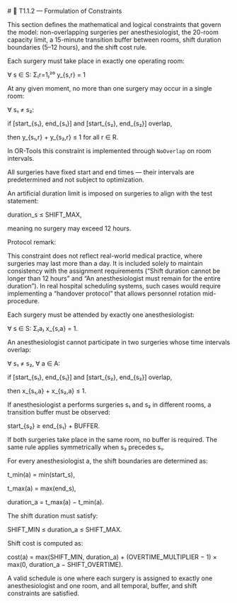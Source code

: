 \# 🧩 T1.1.2 — Formulation of Constraints



This section defines the mathematical and logical constraints that govern the model: non-overlapping surgeries per anesthesiologist, the 20-room capacity limit, a 15-minute transition buffer between rooms, shift duration boundaries (5–12 hours), and the shift cost rule.



Each surgery must take place in exactly one operating room:

∀ s ∈ S:  Σ₍r=1₎²⁰ y\_{s,r} = 1



At any given moment, no more than one surgery may occur in a single room:

∀ s₁ ≠ s₂:

if \[start\_{s₁}, end\_{s₁}] and \[start\_{s₂}, end\_{s₂}] overlap,

then y\_{s₁,r} + y\_{s₂,r} ≤ 1  for all r ∈ R.

In OR-Tools this constraint is implemented through `NoOverlap` on room intervals.



All surgeries have fixed start and end times — their intervals are predetermined and not subject to optimization.



An artificial duration limit is imposed on surgeries to align with the test statement:

duration\_s ≤ SHIFT\_MAX,

meaning no surgery may exceed 12 hours.



Protocol remark:

This constraint does not reflect real-world medical practice, where surgeries may last more than a day. It is included solely to maintain consistency with the assignment requirements (“Shift duration cannot be longer than 12 hours” and “An anesthesiologist must remain for the entire duration”). In real hospital scheduling systems, such cases would require implementing a “handover protocol” that allows personnel rotation mid-procedure.



Each surgery must be attended by exactly one anesthesiologist:

∀ s ∈ S:  Σ₍a₎ x\_{s,a} = 1.



An anesthesiologist cannot participate in two surgeries whose time intervals overlap:

∀ s₁ ≠ s₂, ∀ a ∈ A:

if \[start\_{s₁}, end\_{s₁}] and \[start\_{s₂}, end\_{s₂}] overlap,

then x\_{s₁,a} + x\_{s₂,a} ≤ 1.



If anesthesiologist a performs surgeries s₁ and s₂ in different rooms, a transition buffer must be observed:

start\_{s₂} ≥ end\_{s₁} + BUFFER.

If both surgeries take place in the same room, no buffer is required. The same rule applies symmetrically when s₂ precedes s₁.



For every anesthesiologist a, the shift boundaries are determined as:

t\_min(a) = min(start\_s),

t\_max(a) = max(end\_s),

duration\_a = t\_max(a) − t\_min(a).



The shift duration must satisfy:

SHIFT\_MIN ≤ duration\_a ≤ SHIFT\_MAX.



Shift cost is computed as:

cost(a) = max(SHIFT\_MIN, duration\_a) + (OVERTIME\_MULTIPLIER − 1) × max(0, duration\_a − SHIFT\_OVERTIME).



A valid schedule is one where each surgery is assigned to exactly one anesthesiologist and one room, and all temporal, buffer, and shift constraints are satisfied.
